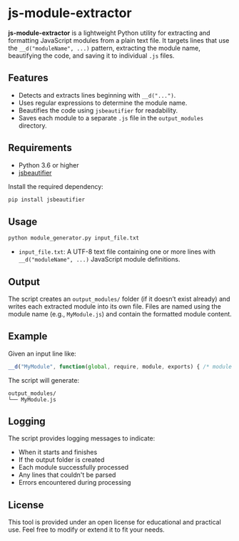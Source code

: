 # js-module-extractor

**js-module-extractor** is a lightweight Python utility for extracting and formatting JavaScript modules from a plain text file. It targets lines that use the `__d("moduleName", ...)` pattern, extracting the module name, beautifying the code, and saving it to individual `.js` files.

## Features

* Detects and extracts lines beginning with `__d("...")`.
* Uses regular expressions to determine the module name.
* Beautifies the code using `jsbeautifier` for readability.
* Saves each module to a separate `.js` file in the `output_modules` directory.

## Requirements

* Python 3.6 or higher
* [jsbeautifier](https://pypi.org/project/jsbeautifier/)

Install the required dependency:

```bash
pip install jsbeautifier
```

## Usage

```bash
python module_generator.py input_file.txt
```

* `input_file.txt`: A UTF-8 text file containing one or more lines with `__d("moduleName", ...)` JavaScript module definitions.

## Output

The script creates an `output_modules/` folder (if it doesn’t exist already) and writes each extracted module into its own file. Files are named using the module name (e.g., `MyModule.js`) and contain the formatted module content.

## Example

Given an input line like:

```javascript
__d("MyModule", function(global, require, module, exports) { /* module code */ }, 123);
```

The script will generate:

```
output_modules/
└── MyModule.js
```

## Logging

The script provides logging messages to indicate:

* When it starts and finishes
* If the output folder is created
* Each module successfully processed
* Any lines that couldn't be parsed
* Errors encountered during processing

## License

This tool is provided under an open license for educational and practical use. Feel free to modify or extend it to fit your needs.
